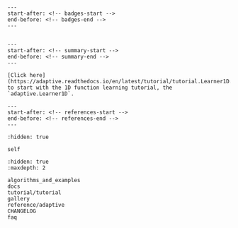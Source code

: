 ```{include} ../../README.md
---
start-after: <!-- badges-start -->
end-before: <!-- badges-end -->
---
```

```{include} logo.md
```

```{include} ../../README.md
---
start-after: <!-- summary-start -->
end-before: <!-- summary-end -->
---
```

```{tip}
[Click here](https://adaptive.readthedocs.io/en/latest/tutorial/tutorial.Learner1D.html) to start with the 1D function learning tutorial, the `adaptive.Learner1D`.
```

```{include} ../../README.md
---
start-after: <!-- references-start -->
end-before: <!-- references-end -->
---
```

```{toctree}
:hidden: true

self
```

```{toctree}
:hidden: true
:maxdepth: 2

algorithms_and_examples
docs
tutorial/tutorial
gallery
reference/adaptive
CHANGELOG
faq
```
